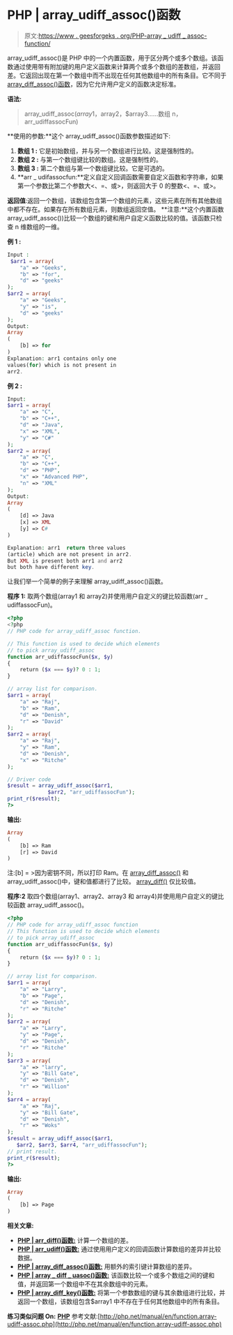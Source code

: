 # PHP | array_udiff_assoc()函数

> 原文:[https://www . geesforgeks . org/PHP-array _ udiff _ assoc-function/](https://www.geeksforgeeks.org/php-array_udiff_assoc-function/)

array_udiff_assoc()是 PHP 中的一个内置函数，用于区分两个或多个数组。该函数通过使用带有附加键的用户定义函数来计算两个或多个数组的差数组，并返回差。它返回出现在第一个数组中而不出现在任何其他数组中的所有条目。它不同于 [array_diff_assoc()函数](https://www.geeksforgeeks.org/php-array_diff_assoc-function/)，因为它允许用户定义的函数决定标准。

**语法:**

> array_udiff_assoc($array1，$array2，$array3……数组 n，arr_udiffassocFun)

**使用的参数:**这个 array_udiff_assoc()函数参数描述如下:

1.  **数组 1 :** 它是初始数组，并与另一个数组进行比较。这是强制性的。
2.  **数组 2 :** 与第一个数组键比较的数组。这是强制性的。
3.  **数组 3 :** 第二个数组与第一个数组键比较。它是可选的。
4.  **arr _ udifassocfun:**定义自定义回调函数需要自定义函数和字符串，如果第一个参数比第二个参数大<、=、或>，则返回大于 0 的整数<、=、或>。

**返回值**:返回一个数组，该数组包含第一个数组的元素，这些元素在所有其他数组中都不存在。如果存在所有数组元素，则数组返回空值。
**注意:**这个内置函数 array_udiff_assoc())比较一个数组的键和用户自定义函数比较的值。该函数只检查 n 维数组的一维。

**例 1 :**

```php
Input :
 $arr1 = array(
    "a" => "Geeks",
    "b" => "for",
    "d" => "geeks"
);
$arr2 = array(
    "a" => "Geeks",
    "y" => "is",
    "d" => "geeks"
);
Output:
Array
(
    [b] => for
)
Explanation: arr1 contains only one 
values(for) which is not present in 
arr2.

```

**例 2 :**

```php
Input:
$arr1 = array(
    "a" => "C",
    "b" => "C++",
    "d" => "Java",
    "x" => "XML",
    "y" => "C#"
);
$arr2 = array(
    "a" => "C",
    "b" => "C++",
    "d" => "PHP",
    "x" => "Advanced PHP",
    "n" => "XML"    
);
Output:
Array
(
    [d] => Java
    [x] => XML
    [y] => C#
)

Explanation: arr1  return three values
(article) which are not present in arr2.
But XML is present both arr1 and arr2 
but both have different key.

```

让我们举一个简单的例子来理解 array_udiff_assoc()函数。

**程序 1:** 取两个数组(array1 和 array2)并使用用户自定义的键比较函数(arr _ udiffassocFun)。

```php
<?php
<?php
// PHP code for array_udiff_assoc function.

// This function is used to decide which elements
// to pick array_udiff_assoc
function arr_udiffassocFun($x, $y)
{       
    return ($x === $y)? 0 : 1;
}

// array list for comparison.
$arr1 = array(
    "a" => "Raj",
    "b" => "Ram",
    "d" => "Denish",
    "r" => "David"
);
$arr2 = array(
    "a" => "Raj",
    "y" => "Ram",
    "d" => "Denish",
    "x" => "Ritche"
);

// Driver code
$result = array_udiff_assoc($arr1,
             $arr2, "arr_udiffassocFun");
print_r($result);
?>
```

**输出:**

```php
Array
(
    [b] => Ram
    [r] => David
)

```

注:[b] = >因为密钥不同，所以打印 Ram。在 [array_diff_assoc()](https://www.geeksforgeeks.org/php-array_diff_assoc-function/) 和 array_udiff_assoc()中，键和值都进行了比较。 [array_diff()](https://www.geeksforgeeks.org/php-array_diff-function/) 仅比较值。

**程序:2** 取四个数组(array1、array2、array3 和 array4)并使用用户自定义的键比较函数 array_udiff_assoc()。

```php
<?php
// PHP code for array_udiff_assoc function
// This function is used to decide which elements
// to pick array_udiff_assoc
function arr_udiffassocFun($x, $y)
{       
    return ($x === $y)? 0 : 1;
}

// array list for comparison.
$arr1 = array(
    "a" => "Larry",
    "b" => "Page",
    "d" => "Denish",
    "r" => "Ritche"
);
$arr2 = array(
    "a" => "Larry",
    "y" => "Page",
    "d" => "Denish",
    "r" => "Ritche"
);
$arr3 = array(
    "a" => "larry",
    "y" => "Bill Gate",
    "d" => "Denish",
    "r" => "Willion"
);
$arr4 = array(
    "a" => "Raj",
    "y" => "Bill Gate",
    "d" => "Denish",
    "r" => "Woks"
);
$result = array_udiff_assoc($arr1,
   $arr2, $arr3, $arr4, "arr_udiffassocFun");
// print result.
print_r($result);
?>
```

**输出:**

```php
Array
(
    [b] => Page
)

```

**相关文章:**

*   [**PHP | arr_diff()函数:**](https://www.geeksforgeeks.org/php-array_diff-function/) 计算一个数组的差。
*   [**PHP | arr_udiff()函数:**](https://www.geeksforgeeks.org/php-array_udiff-function/) 通过使用用户定义的回调函数计算数组的差异并比较数据。
*   [**PHP | array_diff_assoc()函数:**](https://www.geeksforgeeks.org/php-array_diff_assoc-function/) 用额外的索引键计算数组的差异。
*   [**PHP | array _ diff _ uasoc()函数:**](https://www.geeksforgeeks.org/php-array_diff_uassoc-function/) 该函数比较一个或多个数组之间的键和值，并返回第一个数组中不在其余数组中的元素。
*   [**PHP | array_diff_key()函数:**](https://www.geeksforgeeks.org/php-array_diff_key-function/) 将第一个参数数组的键与其余数组进行比较，并返回一个数组，该数组包含$array1 中不存在于任何其他数组中的所有条目。

**练习类似问题 On:** [**PHP**](https://practice.geeksforgeeks.org/topics/PHP)
参考文献:[http://php.net/manual/en/function.array-udiff-assoc.php](http://php.net/manual/en/function.array-udiff-assoc.php)